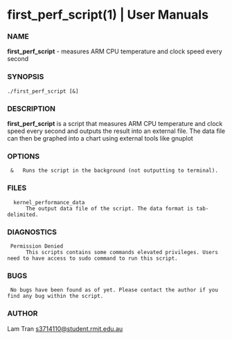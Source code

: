 
#   first_perf_script(1) | User Manuals                   


### **NAME**

   **first_perf_script** - measures ARM CPU temperature and clock speed every second

### **SYNOPSIS**

    ./first_perf_script [&]

### **DESCRIPTION**

   **first_perf_script** is a script that measures ARM CPU temperature and clock speed every second and outputs the result into an external file. The data file can then be graphed into a chart using external tools like gnuplot
     
### **OPTIONS**

     &   Runs the script in the background (not outputting to terminal).

### **FILES**

      kernel_performance_data
          The output data file of the script. The data format is tab-delimited.
	  
      
### **DIAGNOSTICS**

     Permission Denied
          This scripts contains some commands elevated privileges. Users need to have access to sudo command to run this script.

   
### **BUGS**

     No bugs have been found as of yet. Please contact the author if you find any bug within the script.

### **AUTHOR**

   Lam Tran 
   <s3714110@student.rmit.edu.au>




